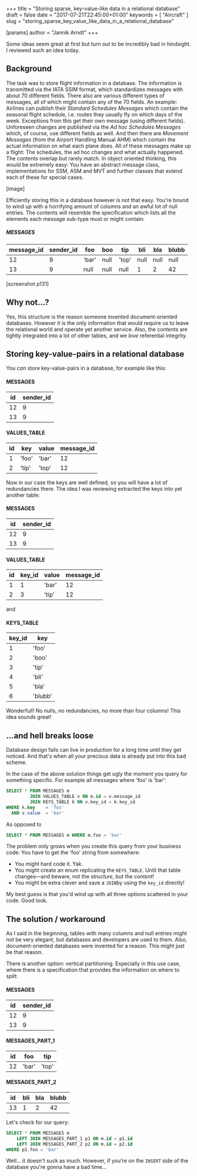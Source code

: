 +++
title = "Storing sparse, key-value-like data in a relational database"
draft = false
date = "2017-07-21T22:45:00+01:00"
keywords = [ "Aircraft" ]
slug = "storing_sparse_key_value_like_data_in_a_relational_database"

[params]
  author = "Jannik Arndt"
+++

Some ideas seem great at first but turn out to be incredibly bad in hindsight. I reviewed such an idea today.

## Background
The task was to store flight information in a database. The information is transmitted via the IATA SSIM format, which standardizes messages with about 70 different fields. There also are various different types of messages, all of which might contain any of the 70 fields. An example: Airlines can publish their _Standard Schedules Messages_ which contain the seasonal flight schedule, i.e. routes they usually fly on which days of the week. Exceptions from this get their own message (using different fields). Unforeseen changes are published via the _Ad hoc Schedules Messages_ which, of course, use different fields as well. And then there are _Movement Messages_ (from the Airport Handling Manual AHM) which contain the actual information on what each plane does.
All of these messages make up a flight: The schedules, the ad hoc changes and what actually happened. The contents overlap but rarely match.
In object oriented thinking, this would be extremely easy: You have an abstract message class, implementations for SSM, ASM and MVT and further classes that extend each of these for special cases.

[image]

Efficiently storing this in a database however is not that easy. You're bound to wind up with a horrifying amount of columns and an awful lot of null entries. The contents will resemble the specification which lists all the elements each message sub-type must or might contain:

##### MESSAGES
|  message_id | sender_id | foo          | boo  | tip   | bli  | bla  | blubb |
| ----------- | --------- | ------------ | ---- | ----- | ---- | ---- | ----- |
|  12         | 9         | 'bar'        | null | 'top' | null | null | null  |
|  13         | 9         | null         | null | null  | 1    | 2    | 42    |


[screenshot p131]

## Why not…?

Yes, this structure is the reason someone invented document-oriented databases. However it is the only information that would require us to leave the relational world and operate yet another service. Also, the contents are tightly integrated into a lot of other tables, and we _love_ referential integrity.

## Storing key-value-pairs in a relational database

You _can_ store key-value-pairs in a database, for example like this:

#### MESSAGES
|  id | sender_id |
| --- | --------- |
|  12 | 9         |
|  13 | 9         |

#### VALUES_TABLE
|  id | key   | value | message_id |
| --- | ----- | ----- | ---------- |
|   1 | 'foo' | 'bar' | 12         |
|   2 | 'tip' | 'top' | 12         |

Now in our case the keys are well defined, so you will have a lot of redundancies there. The idea I was reviewing extracted the keys into yet another table:

#### MESSAGES
|  id | sender_id|
| --- | ---------|
|  12 | 9        |
|  13 | 9        |

#### VALUES_TABLE
|  id | key_id | value | message_id |
| --- | ------ | ----- | ---------- |
|   1 | 1      | 'bar' | 12         |
|   2 | 3      | 'tip' | 12         |

and

#### KEYS_TABLE
| key_id | key     |
| ------ | ------- |
| 1      | 'foo'   |
| 2      | 'boo'   |
| 3      | 'tip'   |
| 4      | 'bli'   |
| 5      | 'bla'   | 
| 6      | 'blubb' |

Wonderfull! No nulls, no redundancies, no more than four columns! This idea sounds great!

## …and hell breaks loose

Database design fails can live in production for a long time until they get noticed. And that's when all your precious data is already put into this bad scheme.

In the case of the above solution things get ugly the moment you query for something specific. For example all messages where 'foo' is 'bar':

```sql
SELECT * FROM MESSAGES m 
         JOIN VALUES_TABLE v ON m.id = v.message_id
         JOIN KEYS_TABLE k ON v.key_id = k.key_id
WHERE k.key    = 'foo' 
  AND v.value  = 'bar'
```
As opposed to

```sql
SELECT * FROM MESSAGES m WHERE m.foo = 'bar'
```

The problem only grows when you create this query from your business code: You have to get the 'foo' string from somewhere:

- You might hard code it. Yak.
- You might create an enum replicating the `KEYS_TABLE`. Until that table changes—and beware, not the _structure_, but the _content_!
- You might be extra clever and save a `JOIN`by using the `key_id` directly!

My best guess is that you'd wind up with all three options scattered in your code. Good look.

## The solution / workaround

As I said in the beginning, tables with many columns and null entries might not be very elegant, but databases and developers are used to them.
Also, document-oriented databases were invented for a reason. This might just be that reason.

There is another option: vertical partitioning. Especially in this use case, where there is a specification that provides the information on where to split:

#### MESSAGES
|  id | sender_id |
| --- | --------- |
|  12 | 9         |
|  13 | 9         |

#### MESSAGES_PART_1
|  id | foo     | tip   |
| --- | ------- | ----  |
|  12 | 'bar'   | 'top' |

#### MESSAGES_PART_2
|  id | bli  | bla  | blubb |
| --- | ---- | ---- | ----- |
|  13 | 1    | 2    | 42    |

Let's check for our query:

```sql
SELECT * FROM MESSAGES m 
    LEFT JOIN MESSAGES_PART_1 p1 ON m.id = p1.id
    LEFT JOIN MESSAGES_PART_2 p2 ON m.id = p2.id
WHERE p1.foo = 'bar'
```

Well… it doesn't suck as much. However, if you're on the `INSERT` side of the database you're gonna have a bad time…